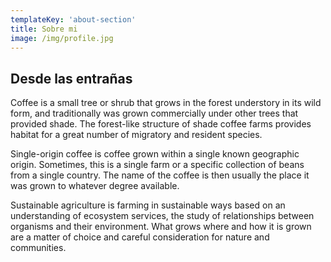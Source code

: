 ```yaml
---
templateKey: 'about-section'
title: Sobre mi
image: /img/profile.jpg
---
```

## Desde las entrañas
Coffee is a small tree or shrub that grows in the forest understory in its wild form, and traditionally was grown commercially under other trees that provided shade. The forest-like structure of shade coffee farms provides habitat for a great number of migratory and resident species.

Single-origin coffee is coffee grown within a single known geographic origin. Sometimes, this is a single farm or a specific collection of beans from a single country. The name of the coffee is then usually the place it was grown to whatever degree available.

Sustainable agriculture is farming in sustainable ways based on an understanding of ecosystem services, the study of relationships between organisms and their environment. What grows where and how it is grown are a matter of choice and careful consideration for nature and communities.
